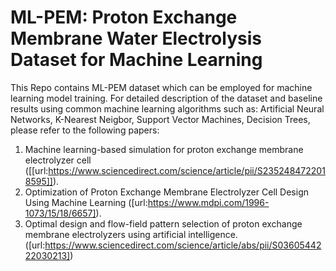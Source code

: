 # ML-PEM: Proton Exchange Membrane Water Electrolysis Dataset for Machine Learning

This Repo contains ML-PEM dataset which can be employed for machine learning model training.
For detailed description of the dataset and baseline results using common machine learning algorithms such as: Artificial Neural Networks, K-Nearest Neigbor, Support Vector Machines, Decision Trees, please refer to the following papers:
1. Machine learning-based simulation for proton exchange membrane electrolyzer cell ([[url:https://www.sciencedirect.com/science/article/pii/S2352484722018595]]).
2. Optimization of Proton Exchange Membrane Electrolyzer Cell Design Using Machine Learning ([url:https://www.mdpi.com/1996-1073/15/18/6657]).
3. Optimal design and flow-field pattern selection of proton exchange membrane electrolyzers using artificial intelligence. ([url:https://www.sciencedirect.com/science/article/abs/pii/S0360544222030213])
